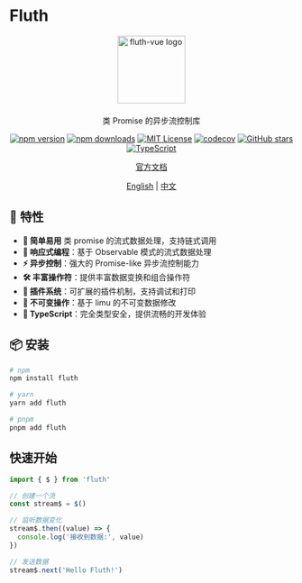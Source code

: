# Fluth

<div align="center">
  <img src="https://fluthjs.github.io/fluth-doc/logo.svg" alt="fluth-vue logo" width="120" height="120">

  <p style="margin-top: 20px;">类 Promise 的异步流控制库</p>
</div>

<div align="center">

[![npm version](https://img.shields.io/npm/v/fluth.svg?style=flat)](https://www.npmjs.com/package/fluth)
[![npm downloads](https://img.shields.io/npm/dm/fluth.svg?style=flat)](https://www.npmjs.com/package/fluth)
[![MIT License](https://img.shields.io/badge/license-MIT-green.svg?style=flat)](https://github.com/fluthjs/fluth/blob/master/LICENSE)
[![codecov](https://img.shields.io/codecov/c/github/fluthjs/fluth?style=flat)](https://codecov.io/gh/fluthjs/fluth)
[![GitHub stars](https://img.shields.io/github/stars/fluthjs/fluth?style=flat)](https://github.com/fluthjs/fluth/stargazers)
[![TypeScript](https://img.shields.io/badge/TypeScript-ready-blue?style=flat&logo=typescript)](https://www.typescriptlang.org/)

<div align="center">

[官方文档](https://fluthjs.github.io/fluth-doc/index.html)

</div>

<div align="center">

[English](./README.md) | [中文](./README.cn.md)

</div>

</div>

## 🚀 特性

- **🤞 简单易用** 类 promise 的流式数据处理，支持链式调用
- **🔄 响应式编程**：基于 Observable 模式的流式数据处理
- **⚡ 异步控制**：强大的 Promise-like 异步流控制能力
- **🛠️ 丰富操作符**：提供丰富数据变换和组合操作符
- **🔌 插件系统**：可扩展的插件机制，支持调试和打印
- **💾 不可变操作**：基于 limu 的不可变数据修改
- **🎯 TypeScript**：完全类型安全，提供流畅的开发体验

## 📦 安装

```bash
# npm
npm install fluth

# yarn
yarn add fluth

# pnpm
pnpm add fluth
```

## 快速开始

```typescript
import { $ } from 'fluth'

// 创建一个流
const stream$ = $()

// 监听数据变化
stream$.then((value) => {
  console.log('接收到数据:', value)
})

// 发送数据
stream$.next('Hello Fluth!')
```
